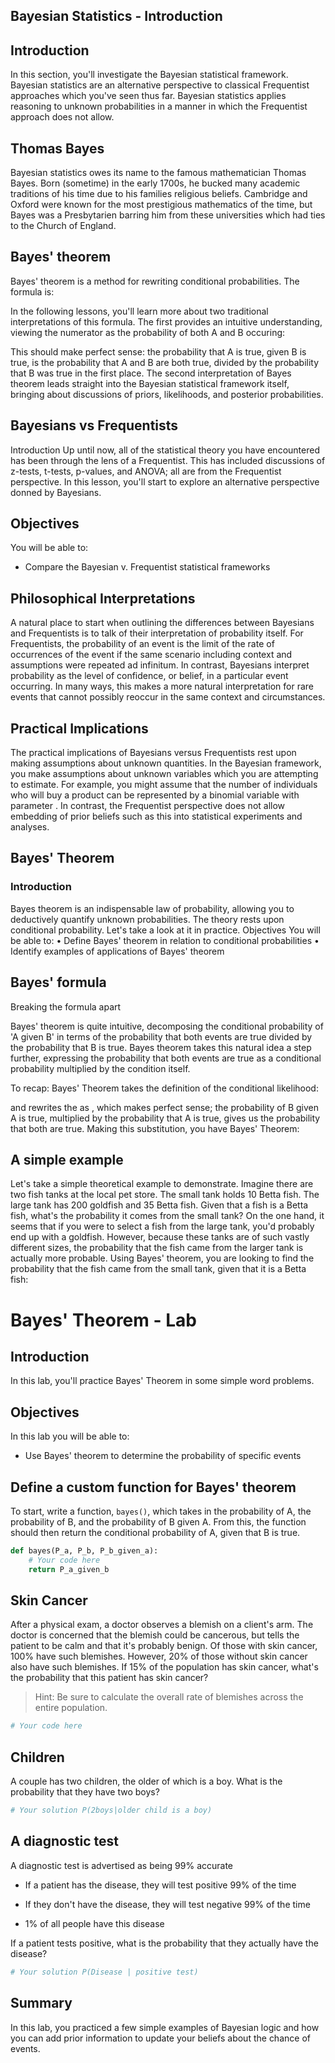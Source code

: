 

## Bayesian Statistics - Introduction
  
## Introduction
In this section, you'll investigate the Bayesian statistical framework. Bayesian statistics are an alternative perspective to classical Frequentist approaches which you've seen thus far. Bayesian statistics applies reasoning to unknown probabilities in a manner in which the Frequentist approach does not allow.
## Thomas Bayes
Bayesian statistics owes its name to the famous mathematician Thomas Bayes. Born (sometime) in the early 1700s, he bucked many academic traditions of his time due to his families religious beliefs. Cambridge and Oxford were known for the most prestigious mathematics of the time, but Bayes was a Presbytarien barring him from these universities which had ties to the Church of England.
## Bayes' theorem
Bayes' theorem is a method for rewriting conditional probabilities. The formula is:
 
In the following lessons, you'll learn more about two traditional interpretations of this formula. The first provides an intuitive understanding, viewing the numerator as the probability of both A and B occuring:
 
This should make perfect sense: the probability that A is true, given B is true, is the probability that A and B are both true, divided by the probability that B was true in the first place.
The second interpretation of Bayes theorem leads straight into the Bayesian statistical framework itself, bringing about discussions of priors, likelihoods, and posterior probabilities.

## Bayesians vs Frequentists
  
Introduction
Up until now, all of the statistical theory you have encountered has been through the lens of a Frequentist. This has included discussions of z-tests, t-tests, p-values, and ANOVA; all are from the Frequentist perspective. In this lesson, you'll start to explore an alternative perspective donned by Bayesians.
## Objectives
You will be able to:
- Compare the Bayesian v. Frequentist statistical frameworks
## Philosophical Interpretations

A natural place to start when outlining the differences between Bayesians and Frequentists is to talk of their interpretation of probability itself. For Frequentists, the probability of an event is the limit of the rate of occurrences of the event if the same scenario including context and assumptions were repeated ad infinitum. In contrast, Bayesians interpret probability as the level of confidence, or belief, in a particular event occurring. In many ways, this makes a more natural interpretation for rare events that cannot possibly reoccur in the same context and circumstances.
## Practical Implications

The practical implications of Bayesians versus Frequentists rest upon making assumptions about unknown quantities. In the Bayesian framework, you make assumptions about unknown variables which you are attempting to estimate. For example, you might assume that the number of individuals who will buy a product can be represented by a binomial variable with parameter   . In contrast, the Frequentist perspective does not allow embedding of prior beliefs such as this into statistical experiments and analyses.

## Bayes' Theorem
  
### Introduction
Bayes theorem is an indispensable law of probability, allowing you to deductively quantify unknown probabilities. The theory rests upon conditional probability. Let's take a look at it in practice.
Objectives
You will be able to:
•	Define Bayes' theorem in relation to conditional probabilities
•	Identify examples of applications of Bayes' theorem
## Bayes' formula

Breaking the formula apart

Bayes' theorem is quite intuitive, decomposing the conditional probability of 'A given B' in terms of the probability that both events are true divided by the probability that B is true. Bayes theorem takes this natural idea a step further, expressing the probability that both events are true as a conditional probability multiplied by the condition itself.

To recap:
Bayes' Theorem takes the definition of the conditional likelihood:
 
and rewrites the   as   , which makes perfect sense; the probability of B given A is true, multiplied by the probability that A is true, gives us the probability that both are true.
Making this substitution, you have Bayes' Theorem:
 
## A simple example
Let's take a simple theoretical example to demonstrate. Imagine there are two fish tanks at the local pet store. The small tank holds 10 Betta fish. The large tank has 200 goldfish and 35 Betta fish. Given that a fish is a Betta fish, what's the probability it comes from the small tank?
On the one hand, it seems that if you were to select a fish from the large tank, you'd probably end up with a goldfish. However, because these tanks are of such vastly different sizes, the probability that the fish came from the larger tank is actually more probable.
Using Bayes' theorem, you are looking to find the probability that the fish came from the small tank, given that it is a Betta fish:



# Bayes' Theorem - Lab

## Introduction

In this lab, you'll practice Bayes' Theorem in some simple word problems. 

## Objectives
In this lab you will be able to: 

- Use Bayes' theorem to determine the probability of specific events 

## Define a custom function for Bayes' theorem

To start, write a function, `bayes()`, which takes in the probability of A, the probability of B, and the probability of B given A. From this, the function should then return the conditional probability of A, given that B is true.


```python
def bayes(P_a, P_b, P_b_given_a):
    # Your code here
    return P_a_given_b
```

## Skin Cancer

After a physical exam, a doctor observes a blemish on a client's arm. The doctor is concerned that the blemish could be cancerous, but tells the patient to be calm and that it's probably benign. Of those with skin cancer, 100% have such blemishes. However, 20% of those without skin cancer also have such blemishes. If 15% of the population has skin cancer, what's the probability that this patient has skin cancer? 

> Hint: Be sure to calculate the overall rate of blemishes across the entire population.


```python
# Your code here
```

## Children

A couple has two children, the older of which is a boy. What is the probability that they have two boys?


```python
# Your solution P(2boys|older child is a boy)
```

## A diagnostic test

A diagnostic test is advertised as being 99% accurate 

* If a patient has the disease, they  will test positive 99% of the time 

* If they don't have the disease, they will test negative 99% of the time  

* 1% of all people have this disease 

If a patient tests positive, what is the probability that they actually have the disease?


```python
# Your solution P(Disease | positive test)
```

## Summary 

In this lab, you practiced a few simple examples of Bayesian logic and how you can add prior information to update your beliefs about the chance of events.
